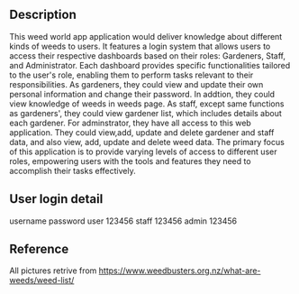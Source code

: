 
## Description

This weed world app application would deliver knowledge about different kinds of weeds to users. It features a login system that allows users to access their respective dashboards based on their roles: Gardeners, Staff, and Administrator. Each dashboard provides specific functionalities tailored to the user's role, enabling them to perform tasks relevant to their responsibilities.
As gardeners, they could view and update their own personal information and change their password. In addtion, they could view knowledge of weeds in weeds page.
As staff, except same functions as gardeners', they could view gardener list, which includes details about each gardener.
For adminstrator, they have all access to this web application. They could view,add, update and delete gardener and staff data, and also view, add, update and delete weed data.
 The primary focus of this application is to provide varying levels of access to different user roles, empowering users with the tools and features they need to accomplish their tasks effectively.


## User login detail 

username      password
user          123456
staff         123456
admin         123456

## Reference 

All pictures retrive from https://www.weedbusters.org.nz/what-are-weeds/weed-list/
